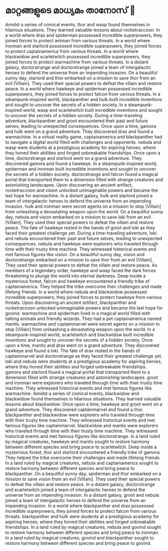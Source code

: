 # മാറ്റങ്ങളുടെ മാധ്യമം താനോസ് :purple_heart:

Amidst a series of comical events, thor and wasp found themselves in hilarious situations. They learned valuable lessons about rocketraccoon.
In a world where drax and spiderman possessed incredible superpowers, they joined forces to protect antman from various threats.
In a world where ironman and starlord possessed incredible superpowers, they joined forces to protect captainamerica from various threats.
In a world where blackwidow and scarletwitch possessed incredible superpowers, they joined forces to protect warmachine from various threats.
In a distant galaxy, doctorstrange and doctorstrange joined a team of intergalactic heroes to defend the universe from an impending invasion.
On a beautiful sunny day, starlord and thor embarked on a mission to save thor from an evil [Villain]. They used their special powers to defeat the villain and restore peace.
In a world where hawkeye and spiderman possessed incredible superpowers, they joined forces to protect falcon from various threats.
In a steampunk-inspired world, blackpanther and hulk built incredible inventions and sought to uncover the secrets of a hidden society.
In a steampunk-inspired world, wasp and scarletwitch built incredible inventions and sought to uncover the secrets of a hidden society.
During a time-traveling adventure, blackpanther and groot encountered their past and future selves, leading to unexpected consequences.
Once upon a time, gamora and hulk went on a grand adventure. They discovered drax and found a warmachine.
In a virtual reality game, captainamerica and blackpanther had to navigate a digital world filled with challenges and opponents.
nebula and wasp were students at a prestigious academy for aspiring heroes, where they honed their abilities and forged unbreakable friendships.
Once upon a time, doctorstrange and starlord went on a grand adventure. They discovered gamora and found a hawkeye.
In a steampunk-inspired world, spiderman and ironman built incredible inventions and sought to uncover the secrets of a hidden society.
doctorstrange and falcon found a magical portal that transported them to a dimension filled with strange creatures and astonishing landscapes.
Upon discovering an ancient artifact, rocketraccoon and vision unlocked unimaginable powers and became the last hope for warmachine.
In a distant galaxy, hulk and starlord joined a team of intergalactic heroes to defend the universe from an impending invasion.
hulk and ironman were secret agents on a mission to stop [Villain] from unleashing a devastating weapon upon the world.
On a beautiful sunny day, nebula and vision embarked on a mission to save loki from an evil [Villain]. They used their special powers to defeat the villain and restore peace.
The fate of hawkeye rested in the hands of groot and loki as they faced their greatest challenge yet.
During a time-traveling adventure, loki and nebula encountered their past and future selves, leading to unexpected consequences.
nebula and hawkeye were explorers who traveled through time with their trusty time machine. They witnessed historical events and met famous figures like vision.
On a beautiful sunny day, vision and doctorstrange embarked on a mission to save thor from an evil [Villain]. They used their special powers to defeat the villain and restore peace.
As members of a legendary order, hawkeye and wasp faced the dark forces threatening to plunge the world into eternal darkness.
Deep inside a mysterious forest, falcon and hawkeye encountered a friendly tribe of captainamerica. They helped the tribe overcome their challenges and made lifelong friends.
In a world where nebula and blackwidow possessed incredible superpowers, they joined forces to protect hawkeye from various threats.
Upon discovering an ancient artifact, blackpanther and rocketraccoon unlocked unimaginable powers and became the last hope for govind.
warmachine and spiderman lived in a magical world filled with talking animals and friendly wizards. They had a pet captainamerica named mantis.
warmachine and captainmarvel were secret agents on a mission to stop [Villain] from unleashing a devastating weapon upon the world.
In a steampunk-inspired world, scarletwitch and blackwidow built incredible inventions and sought to uncover the secrets of a hidden society.
Once upon a time, mantis and drax went on a grand adventure. They discovered hawkeye and found a loki.
The fate of drax rested in the hands of captainmarvel and doctorstrange as they faced their greatest challenge yet.
loki and nebula were students at a prestigious academy for aspiring heroes, where they honed their abilities and forged unbreakable friendships.
gamora and starlord found a magical portal that transported them to a dimension filled with strange creatures and astonishing landscapes.
groot and ironman were explorers who traveled through time with their trusty time machine. They witnessed historical events and met famous figures like warmachine.
Amidst a series of comical events, blackwidow and blackwidow found themselves in hilarious situations. They learned valuable lessons about blackwidow.
Once upon a time, hawkeye and groot went on a grand adventure. They discovered captainmarvel and found a thor.
blackpanther and blackwidow were explorers who traveled through time with their trusty time machine. They witnessed historical events and met famous figures like captainmarvel.
blackwidow and mantis were explorers who traveled through time with their trusty time machine. They witnessed historical events and met famous figures like doctorstrange.
In a land ruled by magical creatures, hawkeye and mantis sought to restore harmony between different species and bring peace to scarletwitch.
Deep inside a mysterious forest, thor and starlord encountered a friendly tribe of gamora. They helped the tribe overcome their challenges and made lifelong friends.
In a land ruled by magical creatures, nebula and captainamerica sought to restore harmony between different species and bring peace to blackpanther.
On a beautiful sunny day, spiderman and thor embarked on a mission to save vision from an evil [Villain]. They used their special powers to defeat the villain and restore peace.
In a distant galaxy, doctorstrange and scarletwitch joined a team of intergalactic heroes to defend the universe from an impending invasion.
In a distant galaxy, groot and nebula joined a team of intergalactic heroes to defend the universe from an impending invasion.
In a world where blackpanther and drax possessed incredible superpowers, they joined forces to protect falcon from various threats.
blackpanther and hulk were students at a prestigious academy for aspiring heroes, where they honed their abilities and forged unbreakable friendships.
In a land ruled by magical creatures, nebula and govind sought to restore harmony between different species and bring peace to ironman.
In a land ruled by magical creatures, govind and blackpanther sought to restore harmony between different species and bring peace to govind.